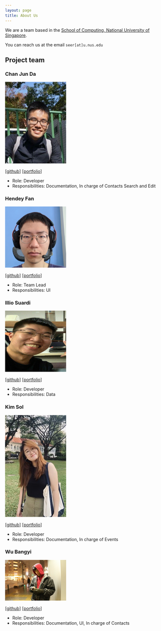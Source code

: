 ```yaml
---
layout: page
title: About Us
---
```


We are a team based in the [School of Computing, National University of Singapore](http://www.comp.nus.edu.sg).

You can reach us at the email `seer[at]u.nus.edu`

## Project team

### Chan Jun Da

<img src="images/chan-j-d.png" width="200px">

[[github](https://github.com/chan-j-d)]
[[portfolio](team/chan-j-d.md)]

* Role: Developer
* Responsibilities: Documentation, In charge of Contacts Search and Edit  

### Hendey Fan

<img src="images/linkedink.png" width="200px">

[[github](http://github.com/LinkedInk)]
[[portfolio](team/johndoe.md)]

* Role: Team Lead
* Responsibilities: UI

### Illio Suardi

<img src="images/fyshhh.png" height="200px" width="200px">

[[github](http://github.com/fyshhh)] [[portfolio](team/fyshhh.md)]

* Role: Developer
* Responsibilities: Data

### Kim Sol

<img src="images/solkim-83.png" width="200px">

[[github](http://github.com/solkim-83)]
[[portfolio](team/solkim-83.md)]

* Role: Developer
* Responsibilities: Documentation, In charge of Events

### Wu Bangyi

<img src="images/bangyiwu.png" width="200px">

[[github](http://github.com/bangyiwu)]
[[portfolio](team/bangyiwu.md)]

* Role: Developer
* Responsibilities: Documentation, UI, In charge of Contacts
